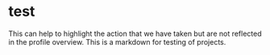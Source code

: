 # test #
This can help to highlight the action that we have taken but are not reflected in the profile overview.
This is a markdown for testing of projects. 
 

